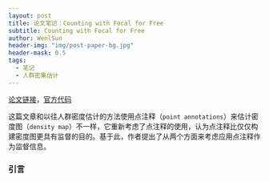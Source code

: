 ```yaml
---
layout: post
title: 论文笔记：Counting with Focal for Free
subtitle: Counting with Focal for Free
author: WenlSun
header-img: "img/post-paper-bg.jpg"
header-mask: 0.5
tags:
  - 笔记
  - 人群密集估计
---
```


[论文链接](https://arxiv.org/abs/1903.12206)，[官方代码](https://github.com/shizenglin/Counting-with-Focus-for-Free)

这篇文章和以往人群密度估计的方法使用点注释（`point annotations`）来估计密度图（`density map`）不一样，它重新考虑了点注释的使用，认为点注释比仅仅构建密度图更具有监督的目的。基于此，作者提出了从两个方面来考虑应用点注释作为监督信息。

### 引言



